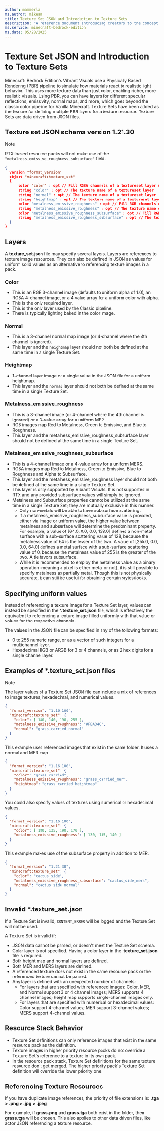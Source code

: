 ```yaml
---
author: mammerla
ms.author: mikeam
title: Texture Set JSON and Introduction to Texture Sets
description: "A reference document introducing creators to the concept of texture sets"
ms.service: minecraft-bedrock-edition
ms.date: 05/28/2025
---
```


# Texture Set JSON and Introduction to Texture Sets

Minecraft: Bedrock Edition's Vibrant Visuals use a Physically Based Rendering (PBR) pipeline to simulate how materials react to realistic light behavior. This uses more texture data than just color, enabling richer, more realistic visuals. Using PBR, you can have layers for different specular reflections, emissivity, normal maps, and more, which goes beyond the classic color pipeline for Vanilla Minecraft. Texture Sets have been added as the feature for defining multiple PBR layers for a texture resource. Texture Sets are data driven from JSON files.

## Texture set JSON schema version 1.21.30

> [!NOTE]
> RTX-based resource packs will not make use of the `"metalness_emissive_roughness_subsurface"` field.

```JSON
{
  version "format_version"
  object "minecraft:texture_set"
  {
      color "color" : opt // Fill RGBA channels of a textureset layer with the specified values in an array or hex string
      string "color" : opt // The texture name of a textureset layer
      string "normal" : opt // The texture name of a textureset layer
      string "heightmap" : opt // The texture name of a textureset layer
      color "metalness_emissive_roughness" : opt // Fill RGB channels of a textureset layer with the specified values in an array or hex string
      string "metalness_emissive_roughness" : opt // The texture name of a textureset layer
      color "metalness_emissive_roughness_subsurface" : opt // Fill RGBA channels of a textureset layer with the specified values in an array or hex string
      string "metalness_emissive_roughness_subsurface" : opt // The texture name of a textureset layer
  }
}
```

## Layers

A **texture_set.json** file may specify several layers. Layers are references to texture image resources. They can also be defined in JSON as values for uniform solid values as an alternative to referencing texture images in a pack.

### Color

- This is an RGB 3-channel image (defaults to uniform alpha of 1.0), an RGBA 4-channel image, or a 4 value array for a uniform color with alpha.
- This is the only required layer.
- This is the only layer used by the Classic pipeline.
- There is typically lighting baked in the color image.

### Normal

- This is a 3-channel normal map image (or 4-channel where the 4th channel is ignored).
- This layer and the `heightmap` layer should not both be defined at the same time in a single Texture Set.

### Heightmap

- 1-channel layer image or a single value in the JSON file for a uniform heightmap.
- This layer and the `normal` layer should not both be defined at the same time in a single Texture Set.

### Metalness_emissive_roughness

- This is a 3-channel image (or 4-channel where the 4th channel is ignored) or a 3-value array for a uniform MER.
- RGB images map Red to Metalness, Green to Emissive, and Blue to Roughness.
- This layer and the metalness_emissive_roughness_subsurface layer should not be defined at the same time in a single Texture Set.

### Metalness_emissive_roughness_subsurface

- This is a 4-channel image or a 4-value array for a uniform MERS.
- RGBA images map Red to Metalness, Green to Emissive, Blue to Roughness and Alpha to Subsurface.
- This layer and the metalness_emissive_roughness layer should not both be defined at the same time in a single Texture Set.
- This layer is only supported by Vibrant Visuals.  It is not supported in RTX and any provided subsurface values will simply be ignored.
- Metalness and Subsurface properties cannot be utilized at the same time in a single Texture Set; they are mutually exclusive in this manner.
  - Only non-metals will be able to have sub surface scattering.
  - If a metalness_emissive_roughness_subsurface value is provided, either via image or uniform value, the higher value between metalness and subsurface will determine the predominant property.  For example, a value of [64.0, 0.0, 0.0, 128.0] defines a non-metal surface with a sub-surface scattering value of 128, because the metalness value of 64 is the lesser of the two.  A value of [255.0, 0.0, 0.0, 64.0] defines a metal surface with a sub-surface scattering value of 0, because the metalness value of 255 is the greater of the two.  A tie favors subsurface.
  - While it is recommended to employ the metalness value as a binary operation (meaning a pixel is either metal or not), it is still possible to specify metalness as partially metal.  Though this is not physically accurate, it can still be useful for obtaining certain styles/looks.

## Specifying uniform values

Instead of referencing a texture image for a Texture Set layer, values can instead be specified in the **\*.texture_set.json** file, which is effectively the equivalent to referencing a texture image filled uniformly with that value or values for the respective channels.

The values in the JSON file can be specified in any of the following formats:

- 0 to 255 numeric range, or as a vector of such integers for a multichannel layer.
- Hexadecimal RGB or ARGB for 3 or 4 channels, or as 2 hex digits for a single channel layer.

## Examples of *.texture_set.json files

> [!NOTE]
> The layer values of a Texture Set JSON file can include a mix of references to image textures, hexadecimal, and numerical values.

```json
{
  "format_version": "1.16.100",
  "minecraft:texture_set": {
    "color": [ 180, 140, 190, 255 ],
    "metalness_emissive_roughness": "#FBA34C",
    "normal": "grass_carried_normal"
  }
}
```

This example uses referenced images that exist in the same folder. It uses a normal and MER map.

```json
{
  "format_version": "1.16.100",
  "minecraft:texture_set": {
    "color": "grass_carried",
    "metalness_emissive_roughness": "grass_carried_mer",
    "heightmap": "grass_carried_heightmap"
  }
}
```

You could also specify values of textures using numerical or hexadecimal values.

```json
{
  "format_version": "1.16.100",
  "minecraft:texture_set": {
    "color": [ 180, 135, 190, 170 ],
    "metalness_emissive_roughness": [ 130, 135, 140 ]
  }
}
```

This example makes use of the subsurface property in addition to MER.

```json
{
  "format_version": "1.21.30",
  "minecraft:texture_set": {
    "color": "cactus_side",
    "metalness_emissive_roughness_subsurface": "cactus_side_mers",
    "normal": "cactus_side_normal"
  }
}
```

## Invalid *.texture_set.json

If a Texture Set is invalid, `CONTENT_ERROR` will be logged and the Texture Set will not be used.

A Texture Set is invalid if:

- JSON data cannot be parsed, or doesn't meet the Texture Set schema.
- Color layer is not specified. Having a color layer in the **.texture_set.json** file is required.
- Both height map and normal layers are defined.
- Both MER and MERS layers are defined.
- A referenced texture does not exist in the same resource pack or the referenced texture cannot be parsed.
- Any layer is defined with an unexpected number of channels:
  - For layers that are specified with referenced images: Color, MER, and Normal support 3 or 4 channel images; MERS supports 4 channel images; height map supports single-channel images only.
  - For layers that are specified with numerical or hexadecimal values: Color support 4-channel values; MER support 3-channel values; MERS support 4-channel values.

## Resource Stack Behavior

- Texture Set definitions can only reference images that exist in the same resource pack as the definition.
- Texture images in higher priority resource packs do not override a Texture Set's reference to a texture in its own pack.
- In the resource pack stack, Texture Set definitions for the same texture resource don't get merged. The higher priority pack's Texture Set definition will override the lower priority one.

## Referencing Texture Resources

If you have duplicate image references, the priority of file extensions is: **.tga > .png > .jpg > .jpeg**

For example, if **grass.png** and **grass.tga** both exist in the folder, then **grass.tga** will be chosen. This also applies to other data driven files, like actor JSON referencing a texture resource.
